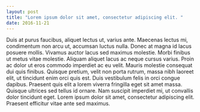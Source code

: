 ```yaml
---
layout: post
title: "Lorem ipsum dolor sit amet, consectetur adipiscing elit. "
date: 2016-11-21
---
```


Duis at purus faucibus, aliquet lectus ut, varius ante. Maecenas lectus mi, condimentum non arcu ut, accumsan luctus nulla. Donec at magna id lacus posuere mollis. Vivamus auctor lacus sed maximus molestie. Morbi finibus ut metus vitae molestie. Aliquam aliquet lacus ac neque cursus varius. Proin ac dolor ut eros commodo imperdiet ac eu velit. Mauris molestie consequat dui quis finibus. Quisque pretium, velit non porta rutrum, massa nibh laoreet elit, ut tincidunt enim orci quis est. Duis vestibulum felis in orci congue dapibus. Praesent quis elit a lorem viverra fringilla eget sit amet massa. Quisque ultrices sed tellus id ornare. Nam suscipit imperdiet mi, ut convallis dolor tincidunt eget. Lorem ipsum dolor sit amet, consectetur adipiscing elit. Praesent efficitur vitae ante sed maximus.
